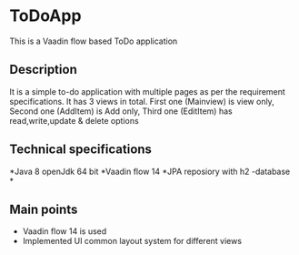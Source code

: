 # ToDoApp
This is a Vaadin flow based ToDo application


## Description
It is a simple to-do application with multiple pages as per the requirement specifications.
It has 3 views in total.
   First one (Mainview) is view only,
   Second one (AddItem) is Add only, 
   Third one (EditItem) has read,write,update & delete options


## Technical specifications
*Java 8 openJdk 64 bit
*Vaadin flow 14
*JPA reposiory with h2 -database
*


## Main points
* Vaadin flow 14 is used
* Implemented UI common layout system for different views
